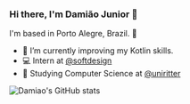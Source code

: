 ### Hi there, I'm Damião Junior 👋
I'm based in Porto Alegre, Brazil. 📍

- 🌱 I’m currently improving my Kotlin skills.
- 💻 Intern at [@softdesign](https://www.instagram.com/softdesignbrasil/)
- 📕 Studying Computer Science at [@uniritter](https://www.uniritter.edu.br/)

![Damiao's GitHub stats](https://github-readme-stats.vercel.app/api?username=ajdamiao&show_icons=true&theme=tokyonight)
